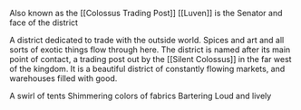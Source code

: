 Also known as the [[Colossus Trading Post]] 
[[Luven]] is the Senator and face of the district

A district dedicated to trade with the outside world. Spices and art and all sorts of exotic things flow through here. The district is named after its main point of contact, a trading post out by the [[Silent Colossus]] in the far west of the kingdom. It is a beautiful district of constantly flowing markets, and warehouses filled with good. 

A swirl of tents
Shimmering colors of fabrics 
Bartering
Loud and lively